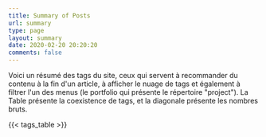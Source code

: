 ```yaml
---
title: Summary of Posts
url: summary
type: page
layout: summary
date: 2020-02-20 20:20:20
comments: false
---
```

 
Voici un résumé des tags du site, ceux qui servent à recommander du contenu à la fin d'un article, à afficher le nuage de tags et également à filtrer l'un des menus (le portfolio qui présente le répertoire "project"). La Table présente la coexistence de tags, et la diagonale présente les nombres bruts.

<div class="table-responsive">
  {{< tags_table >}}  
</div>